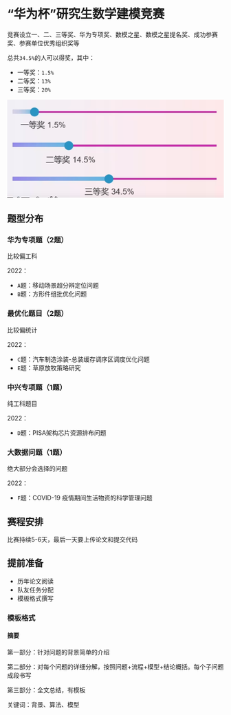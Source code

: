 # “华为杯”研究生数学建模竞赛

竞赛设立一、二、三等奖、华为专项奖、数模之星、数模之星提名奖、成功参赛奖、参赛单位优秀组织奖等

总共`34.5%`的人可以得奖，其中：

- 一等奖：`1.5%`
- 二等奖：`13%`
- 三等奖：`20%`

![image-20240604164940395](./img/image-20240604164940395.png)



## 题型分布

### 华为专项题（2题）

比较偏工科

2022：

* `A`题：移动场景超分辨定位问题
* `B`题：方形件组批优化问题



### 最优化题目（2题）

比较偏统计

2022：

* `C`题：汽车制造涂装-总装缓存调序区调度优化问题
* `E`题：草原放牧策略研究

### 中兴专项题（1题）

纯工科题目

2022：

* `D`题：PISA架构芯片资源排布问题

### 大数据问题（1题）

绝大部分会选择的问题

2022：

* `F`题：COVID-19 疫情期间生活物资的科学管理问题





## 赛程安排

比赛持续5-6天，最后一天要上传论文和提交代码



## 提前准备

* 历年论文阅读
* 队友任务分配
* 模板格式撰写



### 模板格式

#### 摘要

第一部分：针对问题的背景简单的介绍

第二部分：对每个问题的详细分解，按照问题+流程+模型+结论概括。每个子问题成段书写

第三部分：全文总结，有模板

关键词：背景、算法、模型